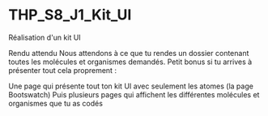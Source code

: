 # THP_S8_J1_Kit_UI
Réalisation d'un kit UI


Rendu attendu
Nous attendons à ce que tu rendes un dossier contenant toutes les molécules et organismes demandés. Petit bonus si tu arrives à présenter tout cela proprement :

Une page qui présente tout ton kit UI avec seulement les atomes (la page Bootswatch)
Puis plusieurs pages qui affichent les différentes molécules et organismes que tu as codés
